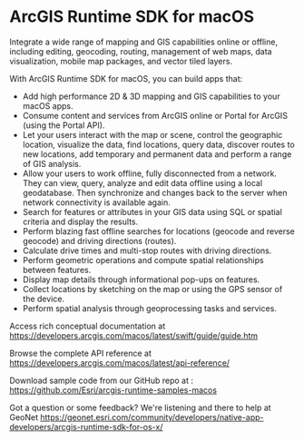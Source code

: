 # ArcGIS Runtime SDK for macOS

 Integrate a wide range of mapping and GIS capabilities online or offline, including editing, geocoding, routing, management of web maps, data visualization, mobile map packages, and vector tiled layers.

 With ArcGIS Runtime SDK for macOS, you can build apps that:

 - Add high performance 2D & 3D mapping and GIS capabilities to your macOS apps.
 - Consume content and services from ArcGIS online or Portal for ArcGIS (using the Portal API).
 - Let your users interact with the map or scene, control the geographic location, visualize the data, find locations, query data, discover routes to new locations, add temporary and permanent data and perform a range of GIS analysis.
 - Allow your users to work offline, fully disconnected from a network. They can view, query, analyze and edit data offline using a local geodatabase. Then synchronize and changes back to the server when network connectivity is available again.
 - Search for features or attributes in your GIS data using SQL or spatial criteria and display the results.
 - Perform blazing fast offline searches for locations (geocode and reverse geocode) and driving directions (routes).
 - Calculate drive times and multi-stop routes with driving directions.
 - Perform geometric operations and compute spatial relationships between features.
 - Display map details through informational pop-ups on features.
 - Collect locations by sketching on the map or using the GPS sensor of the device.
 - Perform spatial analysis through geoprocessing tasks and services.

 Access rich conceptual documentation at https://developers.arcgis.com/macos/latest/swift/guide/guide.htm

 Browse the complete API reference at https://developers.arcgis.com/macos/latest/api-reference/

 Download sample code from our GitHub repo at : https://github.com/Esri/arcgis-runtime-samples-macos

 Got a question or some feedback? We're listening and there to help at GeoNet https://geonet.esri.com/community/developers/native-app-developers/arcgis-runtime-sdk-for-os-x/
